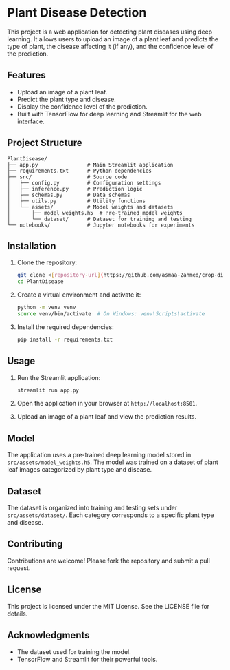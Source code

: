 # Plant Disease Detection

This project is a web application for detecting plant diseases using deep learning. It allows users to upload an image of a plant leaf and predicts the type of plant, the disease affecting it (if any), and the confidence level of the prediction.

## Features
- Upload an image of a plant leaf.
- Predict the plant type and disease.
- Display the confidence level of the prediction.
- Built with TensorFlow for deep learning and Streamlit for the web interface.

## Project Structure
```
PlantDisease/
├── app.py                # Main Streamlit application
├── requirements.txt      # Python dependencies
├── src/                  # Source code
│   ├── config.py         # Configuration settings
│   ├── inference.py      # Prediction logic
│   ├── schemas.py        # Data schemas
│   ├── utils.py          # Utility functions
│   └── assets/           # Model weights and datasets
│       ├── model_weights.h5  # Pre-trained model weights
│       └── dataset/      # Dataset for training and testing
└── notebooks/            # Jupyter notebooks for experiments
```

## Installation

1. Clone the repository:
   ```bash
   git clone <[repository-url](https://github.com/asmaa-2ahmed/crop-disease-detection)>
   cd PlantDisease
   ```

2. Create a virtual environment and activate it:
   ```bash
   python -m venv venv
   source venv/bin/activate  # On Windows: venv\Scripts\activate
   ```

3. Install the required dependencies:
   ```bash
   pip install -r requirements.txt
   ```

## Usage

1. Run the Streamlit application:
   ```bash
   streamlit run app.py
   ```

2. Open the application in your browser at `http://localhost:8501`.

3. Upload an image of a plant leaf and view the prediction results.


## Model
The application uses a pre-trained deep learning model stored in `src/assets/model_weights.h5`. The model was trained on a dataset of plant leaf images categorized by plant type and disease.

## Dataset
The dataset is organized into training and testing sets under `src/assets/dataset/`. Each category corresponds to a specific plant type and disease.

## Contributing
Contributions are welcome! Please fork the repository and submit a pull request.

## License
This project is licensed under the MIT License. See the LICENSE file for details.

## Acknowledgments
- The dataset used for training the model.
- TensorFlow and Streamlit for their powerful tools.

